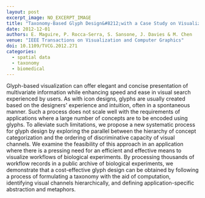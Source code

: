 ```yaml
---
layout: post
excerpt_image: NO_EXCERPT_IMAGE
title: "Taxonomy-Based Glyph Design&#8212;with a Case Study on Visualizing Workflows of Biological Experiments"
date: 2012-12-01
authors: E. Maguire, P. Rocca-Serra, S. Sansone, J. Davies & M. Chen
venue: "IEEE Transactions on Visualization and Computer Graphics"
doi: 10.1109/TVCG.2012.271
categories:
  - spatial data
  - taxonomy
  - biomedical
---
```

Glyph-based visualization can offer elegant and concise presentation of multivariate information while enhancing speed and ease in visual search experienced by users. As with icon designs, glyphs are usually created based on the designers' experience and intuition, often in a spontaneous manner. Such a process does not scale well with the requirements of applications where a large number of concepts are to be encoded using glyphs. To alleviate such limitations, we propose a new systematic process for glyph design by exploring the parallel between the hierarchy of concept categorization and the ordering of discriminative capacity of visual channels. We examine the feasibility of this approach in an application where there is a pressing need for an efficient and effective means to visualize workflows of biological experiments. By processing thousands of workflow records in a public archive of biological experiments, we demonstrate that a cost-effective glyph design can be obtained by following a process of formulating a taxonomy with the aid of computation, identifying visual channels hierarchically, and defining application-specific abstraction and metaphors.

